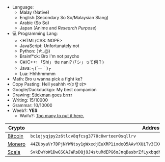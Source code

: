 * Language:
  * Malay (Native)
  * English (Secondary So So/Malaysian Slang)
  * Arabic (So So)
  * Japan (Anime and _Research Purpose_)
* :computer: Programming Lang:
  * <HTML/CSS: NOPE>
  * JavaScript: Unfortunately not
  * Python:	(☆_@)
  * Brainf*ck: Bro I'm not psycho
  * C#/C++: 「Shi」 tte nani? (「シ」って何？)
  * Java: ┐(´ー｀)┌
  * Lua: Hhhhmmmm
* Math: Bro u wanna pick a fight ke?
* Copy Pasting: Hell yeahhh ᕙ(ಠ ਊ ಠ)ᕗ
* Google/Duckduckgo: My best companion
* Drawing: [Stickman goes brrrr](https://www.pixiv.net/users/51520759)
* Writing: 15/10000
* Grammar: 10/10000
* Weeb?: **YES**
  * Waifu?: [Too many to put it here.](https://mywaifulist.moe/user/50308)

| Crypto | Address |
| --- | --- |
| [Bitcoin](https://bitcoin.org/en/) | `bc1qjyqjpy2z6tlcv8qfcsg3770c0wrteer0sqllrv` |
| [Monero](https://www.getmonero.org/) | `44ZUbyaVr7DPjNYWNtsy1gWxedjEuXRP1ixdeQ5AAvYXUiTv3CXXDWNUNeihG9z5m1Y` |
| [Scala](https://scalaproject.io/) | `SvkEwYoW1DwGSGAJWRsDQj8J4stuRdEPG6oJnqBasbrZfLyxbqdh3kYGDKgZ9XBbR2F6zb1pq4dQjQcairVHLyc91FTRGkQhW` |
